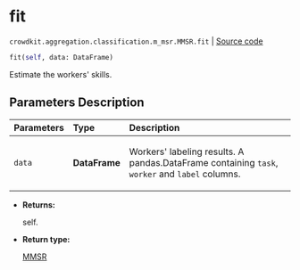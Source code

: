 # fit
`crowdkit.aggregation.classification.m_msr.MMSR.fit` | [Source code](https://github.com/Toloka/crowd-kit/blob/v1.0.0/crowdkit/aggregation/classification/m_msr.py#L88)

```python
fit(self, data: DataFrame)
```

Estimate the workers' skills.

## Parameters Description

| Parameters | Type | Description |
| :----------| :----| :-----------|
`data`|**DataFrame**|<p>Workers&#x27; labeling results. A pandas.DataFrame containing `task`, `worker` and `label` columns.</p>

* **Returns:**

  self.

* **Return type:**

  [MMSR](crowdkit.aggregation.classification.m_msr.MMSR.md)
